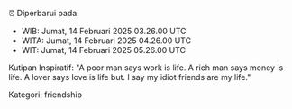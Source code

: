 ⏰ Diperbarui pada:
- WIB: Jumat, 14 Februari 2025 03.26.00 UTC
- WITA: Jumat, 14 Februari 2025 04.26.00 UTC
- WIT: Jumat, 14 Februari 2025 05.26.00 UTC

Kutipan Inspiratif:
"A poor man says work is life. A rich man says money is life. A lover says love is life but. I say my idiot friends are my life."


Kategori: friendship

